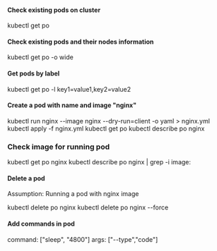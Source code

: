 #### Check existing pods on cluster
kubectl get po

#### Check existing pods and their nodes information
kubectl get po -o wide

#### Get pods by label
kubectl get po -l key1=value1,key2=value2

#### Create a pod with name and image "nginx"
kubectl run nginx --image nginx --dry-run=client -o yaml > nginx.yml
kubectl apply -f nginx.yml
kubectl get po
kubectl describe po nginx

### Check image for running pod
kubectl get po nginx
kubectl describe po nginx | grep -i image:

#### Delete a pod
Assumption: Running a pod with nginx image

kubectl delete po nginx
kubectl delete po nginx --force


#### Add commands in pod
command: ["sleep", "4800"]
args: ["--type","code"]

